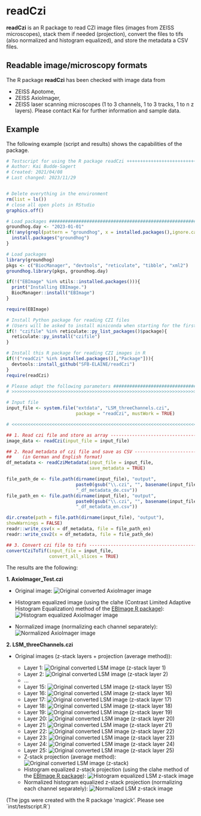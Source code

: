 # readCzi
**readCzi** is an R package to read CZI image files (images from ZEISS microscopes), stack them if needed (projection), convert the files to tifs (also normalized and histogram equalized), and store the metadata a CSV files.

## Readable image/microscopy formats

The R package **readCzi** has been checked with image data from
 * ZEISS Apotome,
 * ZEISS AxioImager,
 * ZEISS laser scanning microscopes (1 to 3 channels, 1 to 3 tracks, 1 to n z layers).
 Please contact Kai for further information and sample data.

## Example
The following example (script and results) shows the capabilities of the package.

```R
# Testscript for using the R package readCzi +++++++++++++++++++++++++++++++
# Author: Kai Budde-Sagert
# Created: 2021/04/08
# Last changed: 2023/11/29


# Delete everything in the environment
rm(list = ls())
# close all open plots in RStudio
graphics.off()

# Load packages ############################################################
groundhog.day <- "2023-01-01"
if(!any(grepl(pattern = "groundhog", x = installed.packages(),ignore.case = TRUE))){
  install.packages("groundhog")
}

# Load packages
library(groundhog)
pkgs <- c("BiocManager", "devtools", "reticulate", "tibble", "xml2")
groundhog.library(pkgs, groundhog.day)

if(!("EBImage" %in% utils::installed.packages())){
  print("Installing EBImage.")
  BiocManager::install("EBImage")
}

require(EBImage)

# Install Python package for reading CZI files
# (Users will be asked to install miniconda when starting for the first time)
if(! "czifile" %in% reticulate::py_list_packages()$package){
  reticulate::py_install("czifile")
}

# Install this R package for reading CZI images in R
if(!("readCzi" %in% installed.packages()[,"Package"])){
  devtools::install_github("SFB-ELAINE/readCzi")
}
require(readCzi)

# Please adapt the following parameters ####################################
# >>>>>>>>>>>>>>>>>>>>>>>>>>>>>>>>>>>>>>>>>>>>>>>>>>>>>>>>>>>>>>>>>>>>>>>>>>

# Input file
input_file <- system.file("extdata", "LSM_threeChannels.czi",
                          package = "readCzi", mustWork = TRUE)

# <<<<<<<<<<<<<<<<<<<<<<<<<<<<<<<<<<<<<<<<<<<<<<<<<<<<<<<<<<<<<<<<<<<<<<<<<<

## 1. Read czi file and store as array -------------------------------------
image_data <- readCzi(input_file = input_file)

## 2. Read metadata of czi file and save as CSV ----------------------------
##    (in German and English format)
df_metadata <- readCziMetadata(input_file = input_file,
                               save_metadata = TRUE)

file_path_de <- file.path(dirname(input_file), "output",
                          paste0(gsub("\\.czi", "", basename(input_file)),
                          "_df_metadata_de.csv"))
file_path_en <- file.path(dirname(input_file), "output",
                          paste0(gsub("\\.czi", "", basename(input_file)),
                          "_df_metadata_en.csv"))

dir.create(path = file.path(dirname(input_file), "output"),
showWarnings = FALSE)
readr::write_csv(x = df_metadata, file = file_path_en)
readr::write_csv2(x = df_metadata, file = file_path_de)

## 3. Convert czi file to tifs ---------------------------------------------
convertCziToTif(input_file = input_file,
                convert_all_slices = TRUE)

```

The results are the following:

**1. AxioImager_Test.czi**

  * Original image:
    ![Original converted AxioImager image](https://github.com/SFB-ELAINE/readCzi/blob/main/examples/output_readme/output_AxioImager_Test/AxioImager_Test_small.jpg?raw=true)
  
  * Histogram equalized image (using the clahe (Contrast Limited Adaptive Histogram Equalization) method of the [EBImage R package](https://rdrr.io/bioc/EBImage/man/clahe.html)):
    ![Histogram equalized AxioImager image](https://github.com/SFB-ELAINE/readCzi/blob/main/examples/output_readme/output_AxioImager_Test/AxioImager_Test_histogram_equalized_small.jpg?raw=true)
  
  * Normalized image (normalizing each channel separately):
    ![Normalized AxioImager image](https://github.com/SFB-ELAINE/readCzi/blob/main/examples/output_readme/output_AxioImager_Test/AxioImager_Test_normalized_small.jpg?raw=true)
  
**2. LSM_threeChannels.czi**

  * Original images (z-stack layers + projection (average method)):
  
    * Layer 1:
    ![Original converted LSM image (z-stack layer 1)](https://github.com/SFB-ELAINE/readCzi/blob/main/docs/LSM_threeChannels_z1_small.jpg?raw=true)
    * Layer 2:
    ![Original converted LSM image (z-stack layer 2)](https://github.com/SFB-ELAINE/readCzi/blob/main/docs/LSM_threeChannels_z2_small.jpg?raw=true)
    * ...
    * Layer 15:
    ![Original converted LSM image (z-stack layer 15)](https://github.com/SFB-ELAINE/readCzi/blob/main/docs/LSM_threeChannels_z15_small.jpg?raw=true)
    * Layer 16:
    ![Original converted LSM image (z-stack layer 16)](https://github.com/SFB-ELAINE/readCzi/blob/main/docs/LSM_threeChannels_z16_small.jpg?raw=true)
    * Layer 17:
    ![Original converted LSM image (z-stack layer 17)](https://github.com/SFB-ELAINE/readCzi/blob/main/docs/LSM_threeChannels_z17_small.jpg?raw=true)
    * Layer 18:
    ![Original converted LSM image (z-stack layer 18)](https://github.com/SFB-ELAINE/readCzi/blob/main/docs/LSM_threeChannels_z18_small.jpg?raw=true)
    * Layer 19:
    ![Original converted LSM image (z-stack layer 19)](https://github.com/SFB-ELAINE/readCzi/blob/main/docs/LSM_threeChannels_z19_small.jpg?raw=true)
    * Layer 20:
    ![Original converted LSM image (z-stack layer 20)](https://github.com/SFB-ELAINE/readCzi/blob/main/docs/LSM_threeChannels_z20_small.jpg?raw=true)
    * Layer 21:
    ![Original converted LSM image (z-stack layer 21)](https://github.com/SFB-ELAINE/readCzi/blob/main/docs/LSM_threeChannels_z21_small.jpg?raw=true)
    * Layer 22:
    ![Original converted LSM image (z-stack layer 22)](https://github.com/SFB-ELAINE/readCzi/blob/main/docs/LSM_threeChannels_z22_small.jpg?raw=true)
    * Layer 23:
    ![Original converted LSM image (z-stack layer 23)](https://github.com/SFB-ELAINE/readCzi/blob/main/docs/LSM_threeChannels_z23_small.jpg?raw=true)
    * Layer 24:
    ![Original converted LSM image (z-stack layer 24)](https://github.com/SFB-ELAINE/readCzi/blob/main/docs/LSM_threeChannels_z24_small.jpg?raw=true)
    * Layer 25:
    ![Original converted LSM image (z-stack layer 25)](https://github.com/SFB-ELAINE/readCzi/blob/main/docs/LSM_threeChannels_z25_small.jpg?raw=true)
    * Z-stack projection (average method):
    ![Original converted LSM image (z-stack)](https://github.com/SFB-ELAINE/readCzi/blob/main/docs/LSM_threeChannels_zstack_small.jpg?raw=true)
    * Histogram equalized z-stack projection (using the clahe method of the [EBImage R package](https://rdrr.io/bioc/EBImage/man/clahe.html)):
    ![Histogram equalized LSM z-stack image](https://github.com/SFB-ELAINE/readCzi/blob/main/docs/LSM_threeChannels_zstack_histogram_equalized_small.jpg?raw=true)
    * Normalized histogram equalized z-stack projection (normalizing each channel separately):
    ![Normalized LSM z-stack image](https://github.com/SFB-ELAINE/readCzi/blob/main/docs/LSM_threeChannels_zstack_histogram_equalized_normalized_small.jpg?raw=true)

(The jpgs were created with the R package 'magick'. Please see ´inst/testscript.R´)
